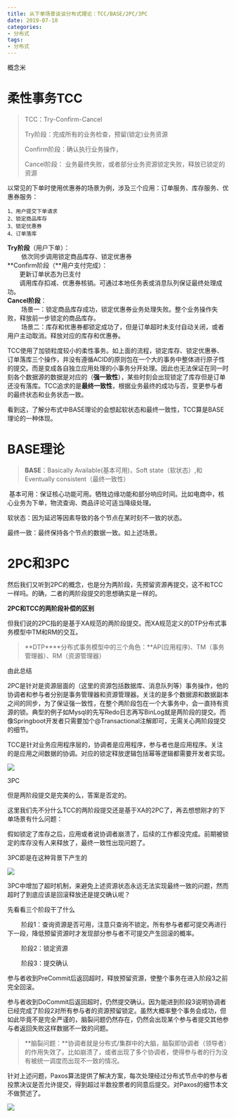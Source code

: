 ```yaml
---
title: 从下单场景谈谈分布式理论：TCC/BASE/2PC/3PC
date: 2019-07-10
categories:
- 分布式
tags:
- 分布式
---
```


概念米
<!-- more -->


# 柔性事务TCC

> TCC：Try-Confirm-Cancel
> 
> Try阶段：完成所有的业务检查，预留(锁定)业务资源
> 
> Confirm阶段：确认执行业务操作，
> 
> Cancel阶段： 业务最终失败，或者部分业务资源锁定失败，释放已锁定的资源

以常见的下单时使用优惠券的场景为例，涉及三个应用：订单服务、库存服务、优惠券服务：

```
1、用户提交下单请求
2、锁定商品库存
3、锁定优惠券
4、订单落库
```

**Try阶段**（用户下单）：  
        依次同步调用锁定商品库存、锁定优惠券  
**Confirm阶段（**用户支付完成）：  
       更新订单状态为已支付  
       调用库存扣减、优惠券核销。可通过本地任务表或消息队列保证最终处理成功。  
**Cancel阶段**：   
        场景一：锁定商品库存成功，锁定优惠券业务处理失败。整个业务操作失败，释放前一步锁定的商品库存。  
        场景二：库存和优惠券都锁定成功了，但是订单超时未支付自动关闭，或者用户主动取消。释放对应的库存和优惠券。

TCC使用了加锁粒度较小的柔性事务。如上面的流程，锁定库存、锁定优惠券、订单落库三个操作，并没有遵循ACID的原则包在一个大的事务中整体进行原子性的提交。而是变成各自独立应用处理的小事务分开处理。因此也无法保证在同一时刻各个数据源的数据是对应的（**强一致性**），某些时刻会出现锁定了库存但是订单还没有落库。TCC追求的是**最终一致性**，根据业务最终的成功与否，变更参与者的最终状态和业务状态一致。

看到这，了解分布式中BASE理论的会想起软状态和最终一致性，TCC算是BASE理论的一种体现。

# BASE理论

> **BASE**：Basically Available(基本可用)，Soft state（软状态）,和 Eventually consistent（最终一致性）

 基本可用：保证核心功能可用。牺牲边缘功能和部分响应时间。比如电商中，核心业务为下单，物流查询、商品评论可适当降级处理。

软状态：因为延迟等因素导致的各个节点在某时刻不一致的状态。

最终一致：最终保持各个节点的数据一致。如上述场景。

# 2PC和3PC

然后我们又听到2PC的概念，也是分为两阶段，先预留资源再提交，这不和TCC一样吗。的确，二者的两阶段提交的思想确实是一样的。

**2PC和TCC的两阶段补偿的区别**

但我们说的2PC指的是基于XA规范的两阶段提交。而XA规范定义的DTP分布式事务模型中TM和RM的交互。

> **DTP****分布式事务模型中的三个角色：**AP(应用程序)、TM（事务管理器）、RM（资源管理器）

由此总结

2PC是针对是资源层面的（这里的资源包括数据库、消息队列等）事务操作，他的协调者和参与者分别是事务管理器和资源管理器。关注的是多个数据源和数据副本之间的同步，为了保证强一致性，在整个两阶段包在一个大事务中，会一直持有资源的锁。典型的例子如Mysql的先写Redo日志再写BinLog就是两阶段的提交。而像Springboot开发者只需要加个@Transactional注解即可，无需关心两阶段提交的细节。

TCC是针对业务应用程序层的，协调者是应用程序，参与者也是应用程序。关注的是应用之间数据的协调。对应的锁定释放逻辑包括幂等逻辑都需要开发者实现。

![](https://oscimg.oschina.net/oscnet/898e7745a7386868f0b8ac5c5d473bd732b.jpg)

3PC

但是两阶段提交是完美的么，答案是否定的。

这里我们先不分什么TCC的两阶段提交还是基于XA的2PC了，再去想想刚才的下单场景有什么问题：

假如锁定了库存之后，应用或者说协调者崩溃了，后续的工作都没完成。前期被锁定的库存没有人来释放了，最终一致性出现问题了。

3PC即是在这种背景下产生的

![](https://oscimg.oschina.net/oscnet/97af40bcca37c1f5bda252ff835c6bd418f.jpg)

3PC中增加了超时机制，来避免上述资源状态永远无法实现最终一致的问题，然而超时了到底应该是回滚释放还是提交确认呢？

先看看三个阶段干了什么

        阶段1：查询资源是否可用，注意只查询不锁定。所有参与者都可提交再进行下一段，降低预留资源时才发现部分参与者不可提交产生回滚的概率。

        阶段2：锁定资源

        阶段3：提交确认

参与者收到PreCommit后返回超时，释放预留资源，使整个事务在进入阶段3之前完全回滚。

参与者收到DoCommit后返回超时，仍然提交确认。因为能进到阶段3说明协调者已经完成了阶段2对所有参与者的资源预留锁定。虽然大概率整个事务会成功，但如此毕竟不是完全严谨的，脑裂问题仍然存在，仍然会出现某个参与者提交其他参与者返回失败这样数据不一致的问题。

> **脑裂问题：**协调者就是分布式/集群中的大脑，脑裂即协调者（领导者）的作用失效了。比如崩溃了，或者出现了多个协调者，使得参与者的行为没有被统一调度而出现不一致的情况。

针对上述问题，Paxos算法提供了解决方案，每次处理经过分布式节点中的参与者投票决议是否允许提交，得到超过半数投票者的同意后提交。对Paxos的细节本文不做赘述了。

![](https://oscimg.oschina.net/oscnet/d144a45ca1b18b1a8fe64b7aad0387e128e.jpg)